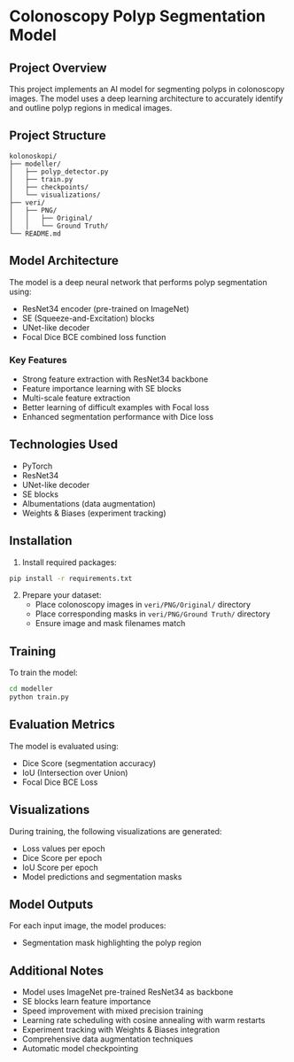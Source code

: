 # Colonoscopy Polyp Segmentation Model

## Project Overview
This project implements an AI model for segmenting polyps in colonoscopy images. The model uses a deep learning architecture to accurately identify and outline polyp regions in medical images.

## Project Structure
```
kolonoskopi/
├── modeller/
│   ├── polyp_detector.py
│   ├── train.py
│   ├── checkpoints/
│   └── visualizations/
├── veri/
│   ├── PNG/
│   │   ├── Original/
│   │   └── Ground Truth/
└── README.md
```

## Model Architecture
The model is a deep neural network that performs polyp segmentation using:
- ResNet34 encoder (pre-trained on ImageNet)
- SE (Squeeze-and-Excitation) blocks
- UNet-like decoder
- Focal Dice BCE combined loss function

### Key Features
- Strong feature extraction with ResNet34 backbone
- Feature importance learning with SE blocks
- Multi-scale feature extraction
- Better learning of difficult examples with Focal loss
- Enhanced segmentation performance with Dice loss

## Technologies Used
- PyTorch
- ResNet34
- UNet-like decoder
- SE blocks
- Albumentations (data augmentation)
- Weights & Biases (experiment tracking)

## Installation
1. Install required packages:
```bash
pip install -r requirements.txt
```

2. Prepare your dataset:
   - Place colonoscopy images in `veri/PNG/Original/` directory
   - Place corresponding masks in `veri/PNG/Ground Truth/` directory
   - Ensure image and mask filenames match

## Training
To train the model:
```bash
cd modeller
python train.py
```

## Evaluation Metrics
The model is evaluated using:
- Dice Score (segmentation accuracy)
- IoU (Intersection over Union)
- Focal Dice BCE Loss

## Visualizations
During training, the following visualizations are generated:
- Loss values per epoch
- Dice Score per epoch
- IoU Score per epoch
- Model predictions and segmentation masks

## Model Outputs
For each input image, the model produces:
- Segmentation mask highlighting the polyp region

## Additional Notes
- Model uses ImageNet pre-trained ResNet34 as backbone
- SE blocks learn feature importance
- Speed improvement with mixed precision training
- Learning rate scheduling with cosine annealing with warm restarts
- Experiment tracking with Weights & Biases integration
- Comprehensive data augmentation techniques
- Automatic model checkpointing 
